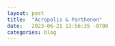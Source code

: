 ```yaml
---
layout: post
title:  "Acropolis & Parthenon"
date:   2023-06-21 13:56:35 -0700
categories: blog
---
```


<script src="https://cdn.jsdelivr.net/npm/publicalbum@latest/embed-ui.min.js" async></script>
<div class="pa-gallery-player-widget" style="width:100%; height:480px; display:none;"
  data-link="https://photos.app.goo.gl/tt9dqRzpNLUGmCt1A"
  data-title="Acropolis &amp; Poseidon Temple"
  data-description="7 new items added to shared album">
  <object data="https://lh3.googleusercontent.com/pw/AJFCJaUFh4NMXKYGWRwiDAYSAjtnibfjylon4tlGUoFxkQox1HgIPVEQ0lf3MMRkZIXx5P7-8Xk5B5VzlpXawOfElYEynqD3sSlnwAhsjpR7YLe_1eQwVHc=w1920-h1080"></object>
  <object data="https://lh3.googleusercontent.com/pw/AJFCJaVdbQoMwwZ0FtaUajrd4seGTJMXY2C-y62S3gJsMFD4YSBi0fbuM4wU0ervz1eeRpCBpu4e7Dh-5ci2G2BA312mqjDMIno9Owh0s5s1-q51jk42jow=w1920-h1080"></object>
  <object data="https://lh3.googleusercontent.com/pw/AJFCJaUxG6WyGN8zNUa8rcwGrO2G0enSv5c7JHxvt3WycUblXKaKtwKTZxUDbSmGTMhI8YF8yfBSJmW60JBuS0oSjEeDNFwAwI4A3hUa89WYaKOTQInPzzg=w1920-h1080"></object>
  <object data="https://lh3.googleusercontent.com/pw/AJFCJaWJ-kQ788iL3TMiE-wAjbqbdioo0n4CiKgDh9z9D8PlAP_crkg7ASxaZ6RtCYThSf84mGfHcjQfWGkAG0NnyIuaTsyw_99PaxEN9gym_Q0n9kG8-a8=w1920-h1080"></object>
  <object data="https://lh3.googleusercontent.com/pw/AJFCJaXLyOQzrtLHECWgSdiozJGNntydr6azRt-EloTVGSF1fX6rS_-hXAERX97ZbHQG3awlhhEvN3-W-EOa0tbN40-DnHHqdNCf2ukKA9iOJTWmEmRPh-A=w1920-h1080"></object>
  <object data="https://lh3.googleusercontent.com/pw/AJFCJaWO6XCwycRgMD4LwGqegm8fhUKBnDcNEnUuhYCQsMAX8b7nnLZUp0CBBF6Z5YS3U5nx8dzjaOki2IT0oLS6zqTElDYsxidwO7Py5kAQUBKzW3l3Fn4=w1920-h1080"></object>
  <object data="https://lh3.googleusercontent.com/pw/AJFCJaX7RLt4q2JHJS4zyBb4g1WZQEUQy4cuALXZnluPToP9qs0YYDb25sN-kXqPoGK4MemF2a9THSm8rd84E1cbHn709zQ81GCyudSA5VuGfS7Qs-MtuRA=w1920-h1080"></object>
</div>
